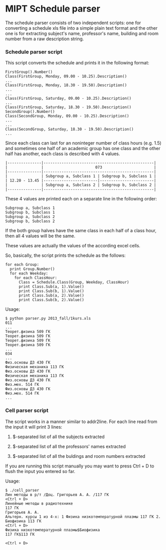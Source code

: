 MIPT Schedule parser
====================

The schedule parser consists of two independent scripts: one for converting
a schedule xls file into a simple plain text format and the other one is for
extracting subject's name, professor's name, building and room number from
a raw description string.

### Schedule parser script

This script converts the schedule and prints it in the following format:

    FirstGroup().Number()
    Class(FirstGroup, Monday, 09.00 - 10.25).Description()
    ...
    Class(FirstGroup, Monday, 18.30 - 19.50).Description()
    ...
    ...
    Class(FirstGroup, Saturday, 09.00 - 10.25).Description()
    ...
    Class(FirstGroup, Saturday, 18.30 - 19.50).Description()
    SecondGroup().Number()
    Class(SecondGroup, Monday, 09.00 - 10.25).Description()
    ...
    ...
    Class(SecondGroup, Saturday, 18.30 - 19.50).Description()
    ...

Since each class can last for an noninteger number of class hours (e.g. 1.5)
and sometimes one half of an academic group has one class and the other half
has another, each class is described with 4 values.

    |---------------|-------------------------------------------------|
    |               |                       073                       |
    |---------------|-------------------------------------------------|
    |               | Subgroup a, Subclass 1 | Subgroup b, Subclass 1 |
    | 12.20 - 13.45 |------------------------|------------------------|
    |               | Subgroup a, Subclass 2 | Subgroup b, Subclass 2 |
    |---------------|-------------------------------------------------|

These 4 values are printed each on a separate line in the following order:

    Subgroup a, Subclass 1
    Subgroup b, Subclass 1
    Subgroup a, Subclass 2
    Subgroup b, Subclass 2

If the both group halves have the same class in each half of a class hour,
then all 4 values will be the same.

These values are actually the values of the according excel cells.

So, basically, the script prints the schedule as the follows:

    for each Group:
      print Group.Number()
      for each Weekday:
        for each ClassHour:
          Class = Schedule.Class(Group, Weekday, ClassHour)
          print Class.Sub(a, 1).Value()
          print Class.Sub(b, 1).Value()
          print Class.Sub(a, 2).Value()
          print Class.Sub(b, 2).Value()

Usage:

    $ python parser.py 2013_fall/1kurs.xls
    011
    ...
    Теорет.физика 509 ГК 
    Теорет.физика 509 ГК 
    Теорет.физика 509 ГК 
    Теорет.физика 509 ГК
    ...
    034
    ...
    Физ.основы ДЗ 430 ГК
    Физическая механика 113 ГК
    Физ.основы ДЗ 430 ГК
    Физическая механика 113 ГК
    Физ.основы ДЗ 430 ГК
    Физ.мех. 514 ГК
    Физ.основы ДЗ 430 ГК
    Физ.мех. 514 ГК
    ...


### Cell parser script

The script works in a manner similar to addr2line.
For each line read from the input it will print 3 lines:

1. $-separated list of all the subjects extracted
2. $-separated list of all the professors' names extracted


3. $-separated list of all the buldings and room numbers extracted

If you are running this script manually you may want to press Ctrl + D to flush
the input you entered so far.

Usage:

    $ ./cell_parser
    Лин методы в р/т /Доц. Григорьев А. А. /117 ГК
    <Ctrl + D>
    Линейные методы в радиотехнике
    117 ГК
    Григорьев А. А.
    Альтерн. курсы 1 из 4-х: 1 Физика низкотемпературной плазмы 117 ГК 2. Биофизика 113 ГК
    <Ctrl + D>
    Физика низкотемпературной плазмы$Биофизика
    117 ГК$113 ГК
    
    <Ctrl + D>
